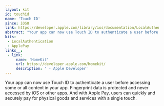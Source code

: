 ```yaml
---
layout: kit
id: touchid
name: 'Touch ID'
since: iOS8
link: https://developer.apple.com/library/ios/documentation/LocalAuthentication/Reference/LocalAuthentication_Framework/
abstract: "Your app can now use Touch ID to authenticate a user before accessing some or all content in your app. Fingerprint data is protected and never accessed by iOS or other apps. And with Apple Pay, users can quickly and securely pay for physical goods and services with a single touch."
kits:
 - LocalAuthentication
 - ApplePay
links__:
 - link:
     name: 'HomeKit'
     url: https://developer.apple.com/homekit/
     description: ' - Apple Developer'
---
```


Your app can now use Touch ID to authenticate a user before accessing some or all content in your app. Fingerprint data is protected and never accessed by iOS or other apps. And with Apple Pay, users can quickly and securely pay for physical goods and services with a single touch.
